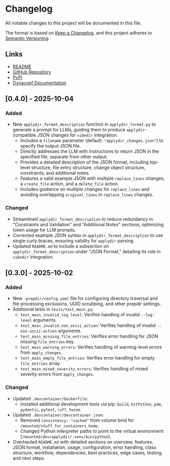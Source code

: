 # Changelog

All notable changes to this project will be documented in this file.

The format is based on [Keep a Changelog](https://keepachangelog.com/en/1.0.0/),
and this project adheres to [Semantic Versioning](https://semver.org/spec/v2.0.0.html).

## Links
- [README](https://github.com/eyecantell/applydir/blob/main/README.md)
- [GitHub Repository](https://github.com/eyecantell/applydir)
- [PyPI](https://pypi.org/project/applydir/)
- [Dynaconf Documentation](https://dynaconf.com)

## [0.4.0] - 2025-10-04

### Added
- New `applydir_format_description` function in `applydir_format.py` to generate a prompt for LLMs, guiding them to produce `applydir`-compatible JSON changes for `vibedir` integration.
  - Includes a `filename` parameter (default: `"applydir_changes.json"`) to specify the output JSON file.
  - Directly addresses the LLM with instructions to return JSON in the specified file, separate from other output.
  - Provides a detailed description of the JSON format, including top-level structure, file entry structure, change object structure, constraints, and additional notes.
  - Features a valid example JSON with multiple `replace_lines` changes, a `create_file` action, and a `delete_file` action.
  - Includes guidance on multiple changes for `replace_lines` and avoiding overlapping `original_lines` in `replace_lines` changes.

### Changed
- Streamlined `applydir_format_description` to reduce redundancy in "Constraints and Validation" and "Additional Notes" sections, optimizing token usage for LLM prompts.
- Corrected example JSON syntax in `applydir_format_description` to use single curly braces, ensuring validity for `applydir` parsing.
- Updated `README.md` to include a subsection on `applydir_format_description` under "JSON Format," detailing its role in `vibedir` integration.
## [0.3.0] - 2025-10-02

### Added
- New `.prepdir/config.yaml` file for configuring directory traversal and file processing exclusions, UUID scrubbing, and other prepdir settings.
- Additional tests in `tests/test_main.py`:
  - `test_main_invalid_log_level`: Verifies handling of invalid `--log-level` arguments.
  - `test_main_invalid_non_ascii_action`: Verifies handling of invalid `--non-ascii-action` arguments.
  - `test_main_missing_file_entries`: Verifies error handling for JSON missing `file_entries` key.
  - `test_main_warning_errors`: Verifies handling of warning-level errors from `apply_changes`.
  - `test_main_empty_file_entries`: Verifies error handling for empty `file_entries` array.
  - `test_main_mixed_severity_errors`: Verifies handling of mixed severity errors from `apply_changes`.

### Changed
- Updated `.devcontainer/Dockerfile`:
  - Installed additional development tools via pip: `build`, `GitPython`, `pdm`, `pydantic`, `pytest`, `ruff`, `twine`.
- Updated `.devcontainer/devcontainer.json`:
  - Removed `consistency: "cached"` from volume bind for `/mounted/stuff_for_containers_home`.
  - Changed Python interpreter paths to point to the virtual environment (`/mounted/dev/applydir/.venv/bin/python`).
- Overhauled `README.md` with detailed sections on overview, features, JSON format, installation, usage, configuration, error handling, class structure, workflow, dependencies, best practices, edge cases, testing, and next steps.